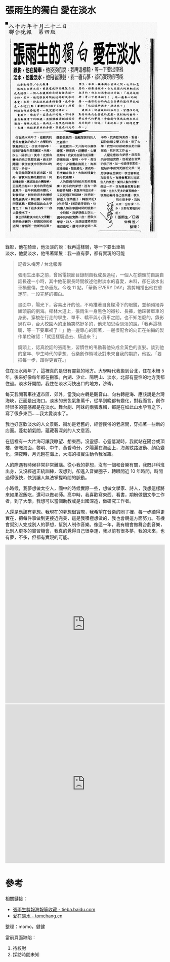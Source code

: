 # 張雨生的獨白 愛在淡水

![張雨生的獨白 愛在淡水](./newspaper.jpg)

錄影，他在騎車，他淡淡的說：我再這樣騎，等一下要出車禍  
淡水，他愛淡水，他甩著頭髮：我一直有夢，都有實現的可能

> 記者朱梅芳 / 台北報導
>
> 張雨生出事之前，曾爲電視節目錄制自我成長過程，一個人在鏡頭前自說自話長達一小時，其中他花很長時間敘述他對淡水的喜愛，未料，卻在淡水出車禍重傷，生命垂危。今晚 11 點，「華衛 EVERY DAY」將剪輯播出他在昏迷前，一段完整的獨白。
>
> 畫面中，陽光下，容易出汗的他，不時推著自鼻樑滑下的眼鏡，並頻頻撥弄額頭前的劉海。椰林大道上，張雨生一身黑色的襯衫、長褲，他踩著單車的身影，穿梭在行走的學生、單車、轎車與小貨車之間。也不知怎麼的，錄影過程中，台大校園內的車輛突然挺多的，他未加思索淡淡的說，「我再這樣騎，等一下要車禍了！」他一邊專心的騎著，一邊很配合的向正在拍攝的製作單位確認：「就這樣騎過去、騎過來？」
>
> 鏡頭上，認真說話的張雨生，習慣性的甩動著他染成金黃色的直髮。談到他的童年、學生時代的夢想、音樂創作領域及對未來自我的期許，他說，「要把每一步，踏得更實在。」

住在淡水兩年了，這裡真的是很有靈氣的地方。大學時代我搬到台北，住在木柵 5 年，後來好像每年都在搬家。內湖、汐止、陽明山、淡水，北部有靈性的地方我都住過。淡水好開闊，我住在淡水河快出口的地方，沙崙。

每天我開著車往返市區、郊外，當我向左轉是觀音山、向右轉是海、應該說是台灣海峽，正面是出海口。淡水的景色氣象萬千，從早到晚都有變化，對我而言，創作時很多的靈感都是在淡水。舞台劇、阿妹的兩張專輯，都是在如此山水孕育之下，寫了很多東西……我太愛淡水了。

我也好喜歡淡水的人文景觀、街坊是老舊的，經營民俗的老店間，穿插著一些新的店面。蓬勃朝氣間，蘊藏著深刻的人文意涵。

在這裡有一大片海可讓我瞭望、想東西。沒靈感、心靈低潮時，我就站在陽台或頂樓，俯瞰海面，黎明、中午、黃昏時分，夕陽灑在海面上，海潮紋路波動、顏色變化，深夜時，月光趟在海上，大海的樸實生動令我雀躍。

人的際遇有時候非常非常難講。從小我的夢想，沒有一個和音樂有關，我既非科班出身，又沒經過正統訓練，沒想到，卻進入音樂圈子，轉眼間近 10 年時間，時間過得很快，快到讓人無法掌握時間的脈動。

小時候，我夢想做太空人，國中的時候實際一些，想做文學家、詩人，我想這樣將來如果沒飯吃，還可以做老師。高中時，我喜歡寫東西、看書，期盼做個文學工作者，到了大學，我想可以當個助教或是出國深造，做研究工作者。

人還是應該有夢想。我現在的夢想很實際，我希望在音樂的圈子裡，每一步踏得更實在，把每件事做到更接近完美，這是我積極想做的，我也會朝這方面努力。有機會幫別人完成別人的夢想，幫別人制作音樂。像這一年，我有機會做舞台劇音樂，比別人更多的實習機會，我真的覺得自己很幸運，我以前有很多夢，我的未來，也有夢，不多，但都有實現的可能。

<iframe src="https://player.bilibili.com/player.html?isOutside=true&aid=47808797&bvid=BV1Kb411s7JY&cid=83744041&p=1&high_quality=1&danmaku=0&autoplay=0" allowfullscreen="allowfullscreen" width="100%" height="500" scrolling="no" frameborder="0" sandbox="allow-top-navigation allow-same-origin allow-forms allow-scripts"></iframe>

<iframe src="https://player.bilibili.com/player.html?isOutside=true&aid=37871735&bvid=BV1pt411q7ES&cid=66578303&p=1&high_quality=1&danmaku=0&autoplay=0" allowfullscreen="allowfullscreen" width="100%" height="500" scrolling="no" frameborder="0" sandbox="allow-top-navigation allow-same-origin allow-forms allow-scripts"></iframe>

# 參考

相關鏈接：

-   [張雨生剪報海報等收藏 - tieba.baidu.com](https://tieba.baidu.com/photo/p?kw=%E5%BC%A0%E9%9B%A8%E7%94%9F&tid=2084189445&pic_id=ab24bc315c6034a810ea909bcb134954092376a4)
-   [愛在淡水 - tomchang.cn](https://www.tomchang.cn/archive/article/57.html)

整理：momo，健健

當前頁面缺陷：

1. 待校對
2. 採訪時間未知
